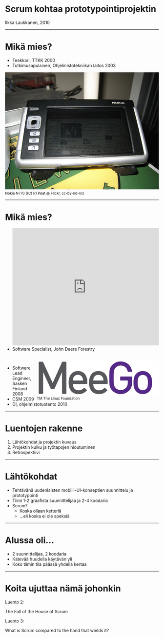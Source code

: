 Scrum kohtaa prototypointiprojektin
===================================

Ilkka Laukkanen, 2010

----

Mikä mies?
==========

*   Teekkari, TTKK 2000
*   Tutkimusapulainen, Ohjelmistotekniikan laitos 2003

<div style="">
<img src="nokia_n770_by_RTPeat.jpg" width="512" height="384"/><br/>
<small>Nokia N770 ((C) RTPeat @ Flickr, cc-by-nd-nc)</small>
</div>

----

Mikä mies?
==========

<div style="float: right">
<object width="480" height="385"><param name="movie"
value="http://www.youtube.com/v/CD2V8GFqk_Y?fs=1&amp;hl=fi_FI"></param><param
name="allowFullScreen" value="true"></param><param name="allowscriptaccess"
value="always"></param><embed
src="http://www.youtube.com/v/CD2V8GFqk_Y?fs=1&amp;hl=fi_FI"
type="application/x-shockwave-flash" allowscriptaccess="always"
allowfullscreen="true" width="480" height="385"></embed></object>
</div>

*   Software Specialist, John Deere Forestry

<br style="clear: both"/>
<div style="float: right">
<img src="MeeGo_logo_sig.png" width="400" height="110"><br/>
<small>TM The Linux Foundation</small>
</div>

*   Software Lead Engineer, Sasken Finland 2008
*   CSM 2009
*   DI, ohjelmistotuotanto 2010

----

Luentojen rakenne
=================

1.  Lähtökohdat ja projektin kuvaus
2.  Projektin kulku ja työtapojen hioutuminen
3.  Retrospektiivi

----

Lähtökohdat
===========

*   Tehtävänä uudenlaisten mobiili-UI-konseptien suunnittelu ja prototypointi
*   Tiimi 1-2 graafista suunnittelijaa ja 2-4 koodaria
*   Scrum?
    *   Koska ollaan ketteriä
    *   ...eli koska ei ole speksiä

----

Alussa oli...
=============

* 2 suunnittelijaa, 2 koodaria
* Kätevää huudella käytävän yli
* Koko tiimin tila päässä yhdellä kertaa

----

Koita ujuttaa nämä johonkin
===========================

Luento 2:

The Fall of the House of Scrum

Luento 3:

What is Scrum compared to the hand that wields it?

